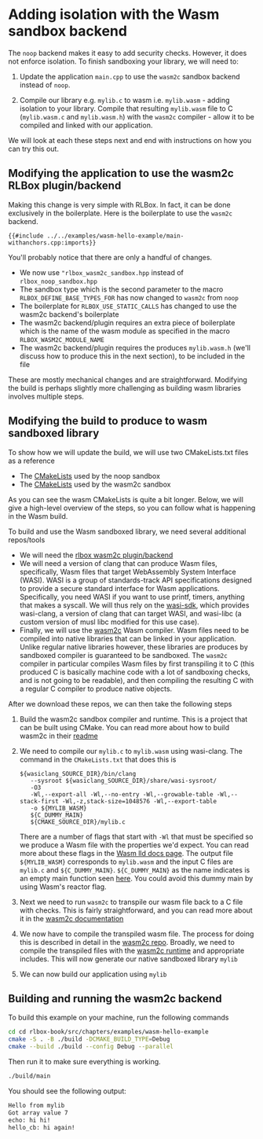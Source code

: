 # Adding isolation with the Wasm sandbox backend

The `noop` backend makes it easy to add security checks. However, it does not enforce
isolation. To finish sandboxing your library, we will need to:

1. Update the application `main.cpp` to use the `wasm2c` sandbox backend instead
   of `noop`.

2. Compile our library e.g. `mylib.c` to wasm i.e. `mylib.wasm` - adding
   isolation to your library. Compile that resulting `mylib.wasm` file to C
   (`mylib.wasm.c` and `mylib.wasm.h`) with the `wasm2c` compiler - allow it to
   be compiled and linked with our application.

We will look at each these steps next and end with instructions on how you can
try this out.

## Modifying the application to use the wasm2c RLBox plugin/backend

Making this change is very simple with RLBox. In fact, it can be done
exclusively in the boilerplate. Here is the boilerplate to use the `wasm2c`
backend.
```
{{#include ../../examples/wasm-hello-example/main-withanchors.cpp:imports}}
```

You'll probably notice that there are only a handful of changes.
- We now use `"rlbox_wasm2c_sandbox.hpp` instead of `rlbox_noop_sandbox.hpp`
- The sandbox type which is the second parameter to the macro
`RLBOX_DEFINE_BASE_TYPES_FOR` has now changed to `wasm2c` from `noop`
- The boilerplate for `RLBOX_USE_STATIC_CALLS` has changed to use the wasm2c backend's boilerplate
- The wasm2c backend/plugin requires an extra piece of boilerplate which is the name of the wasm module as specified in the macro `RLBOX_WASM2C_MODULE_NAME`
- The wasm2c backend/plugin requires the produces `mylib.wasm.h` (we'll discuss how to produce this in the next section), to be included in the file

These are mostly mechanical changes and are straightforward. Modifying the build
is perhaps slightly more challenging as building wasm libraries involves
multiple steps.


## Modifying the build to produce to wasm sandboxed library

To show how we will update the build, we will use two CMakeLists.txt files as a reference
- The [CMakeLists](/examples/noop-hello-example/CMakeLists.txt) used by the noop sandbox
- The [CMakeLists](/examples/wasm-hello-example/CMakeLists.txt) used by the wasm2c sandbox

As you can see the wasm CMakeLists is quite a bit longer. Below, we will give a
high-level overview of the steps, so you can follow what is happening in the
Wasm build.

To build and use the Wasm sandboxed library, we need several additional repos/tools
- We will need the [rlbox wasm2c plugin/backend](https://github.com/PLSysSec/rlbox_wasm2c_sandbox.git)
- We will need a version of clang that can produce Wasm files, specifically,
  Wasm files that target WebAssembly System Interface (WASI). WASI is a group of
  standards-track API specifications designed to provide a secure standard
  interface for Wasm applications. Specifically, you need WASI if you want to
  use printf, timers, anything that makes a syscall. We will thus rely on the
  [wasi-sdk](https://github.com/WebAssembly/wasi-sdk), which provides
  wasi-clang, a version of clang that can target WASI, and wasi-libc (a custom
  version of musl libc modified for this use case).
- Finally, we will use the [wasm2c](https://github.com/WebAssembly/wabt/) Wasm
  compiler. Wasm files need to be compiled into native libraries that can be
  linked in your application. Unlike regular native libraries however, these
  libraries are produces by sandboxed compiler is guaranteed to be sandboxed.
  The `wasm2c` compiler in particular compiles Wasm files by first transpiling
  it to C (this produced C is basically machine code with a lot of sandboxing
  checks, and is not going to be readable), and then compiling the resulting C
  with a regular C compiler to produce native objects.

After we download these repos, we can then take the following steps

1. Build the wasm2c sandbox compiler and runtime. This is a project that can be
   built using CMake. You can read more about how to build wasm2c in their
   [readme](https://github.com/WebAssembly/wabt?tab=readme-ov-file#building-using-cmake-directly-linux-and-macos)

2. We need to compile our `mylib.c` to  `mylib.wasm` using wasi-clang. The
   command in the `CMakeLists.txt` that does this is

   ```
   ${wasiclang_SOURCE_DIR}/bin/clang
      --sysroot ${wasiclang_SOURCE_DIR}/share/wasi-sysroot/
      -O3
      -Wl,--export-all -Wl,--no-entry -Wl,--growable-table -Wl,--stack-first -Wl,-z,stack-size=1048576 -Wl,--export-table
      -o ${MYLIB_WASM}
      ${C_DUMMY_MAIN}
      ${CMAKE_SOURCE_DIR}/mylib.c
   ```

   There are a number of flags that start with `-Wl` that must be specified so
   we produce a Wasm file with the properties we'd expect. You can read more
   about these flags in the [Wasm lld docs
   page](https://lld.llvm.org/WebAssembly.html). The output file `${MYLIB_WASM}`
   corresponds to `mylib.wasm` and the input C files are `mylib.c` and
   `${C_DUMMY_MAIN}`. `${C_DUMMY_MAIN}` as the name indicates is an empty main
   function seen
   [here](https://github.com/PLSysSec/rlbox_wasm2c_sandbox/blob/master/c_src/wasm2c_sandbox_wrapper.c).
   You could avoid this dummy main by using Wasm's reactor flag.

3. Next we need to run `wasm2c` to transpile our wasm file back to a C file with
   checks. This is fairly straightforward, and you can read more about it in the
   [wasm2c documentation](https://github.com/WebAssembly/wabt/tree/main/wasm2c)

4. We now have to compile the transpiled wasm file. The process for doing this
   is described in detail in the [wasm2c
   repo](https://github.com/WebAssembly/wabt/tree/main/wasm2c#compiling-the-wasm2c-output).
   Broadly, we need to compile the transpiled files with the [wasm2c
   runtime](https://github.com/WebAssembly/wabt/tree/main/wasm2) and appropriate
   includes. This will now generate our native sandboxed library `mylib`

5. We can now build our application using `mylib`

## Building and running the wasm2c backend

To build this example on your machine, run the following commands

```bash
cd cd rlbox-book/src/chapters/examples/wasm-hello-example
cmake -S . -B ./build -DCMAKE_BUILD_TYPE=Debug
cmake --build ./build --config Debug --parallel
```

Then run it to make sure everything is working.

```bash
./build/main
```

You should see the following output:

```bash
Hello from mylib
Got array value 7
echo: hi hi!
hello_cb: hi again!
```
